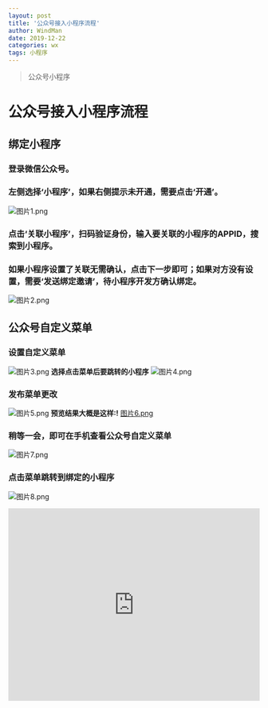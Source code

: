 ```yaml
---
layout: post
title: '公众号接入小程序流程'
author: WindMan
date: 2019-12-22
categories: wx
tags: 小程序 
---
```


> 公众号小程序

# 公众号接入小程序流程
## 绑定小程序
 ### 登录微信公众号。
 ### 左侧选择‘小程序’，如果右侧提示未开通，需要点击‘开通’。
![图片1.png](https://imgconvert.csdnimg.cn/aHR0cHM6Ly91cGxvYWQtaW1hZ2VzLmppYW5zaHUuaW8vdXBsb2FkX2ltYWdlcy8xOTYzMTA5LTdjNTFlMTgzYWQ4MmFjMzEucG5n?x-oss-process=image/format,png)
 ### 点击‘关联小程序’，扫码验证身份，输入要关联的小程序的APPID，搜索到小程序。
 ### 如果小程序设置了关联无需确认，点击下一步即可；如果对方没有设置，需要‘发送绑定邀请’，待小程序开发方确认绑定。
![图片2.png](https://imgconvert.csdnimg.cn/aHR0cHM6Ly91cGxvYWQtaW1hZ2VzLmppYW5zaHUuaW8vdXBsb2FkX2ltYWdlcy8xOTYzMTA5LWU4NjJhZjYxYWZhZDhhZTcucG5n?x-oss-process=image/format,png)


## 公众号自定义菜单
 ### 设置自定义菜单
![图片3.png](https://imgconvert.csdnimg.cn/aHR0cHM6Ly91cGxvYWQtaW1hZ2VzLmppYW5zaHUuaW8vdXBsb2FkX2ltYWdlcy8xOTYzMTA5LWUwODVjNmQ3YjViYjM3MjkucG5n?x-oss-process=image/format,png)
**选择点击菜单后要跳转的小程序**
![图片4.png](https://imgconvert.csdnimg.cn/aHR0cHM6Ly91cGxvYWQtaW1hZ2VzLmppYW5zaHUuaW8vdXBsb2FkX2ltYWdlcy8xOTYzMTA5LTZlODdlNDcwYjJkNDU1ODEucG5n?x-oss-process=image/format,png)
 ### 发布菜单更改
![图片5.png](https://imgconvert.csdnimg.cn/aHR0cHM6Ly91cGxvYWQtaW1hZ2VzLmppYW5zaHUuaW8vdXBsb2FkX2ltYWdlcy8xOTYzMTA5LTc4N2U1ZTkxYzdmZTJhZmMucG5n?x-oss-process=image/format,png)
**预览结果大概是这样:!**
[图片6.png](https://imgconvert.csdnimg.cn/aHR0cHM6Ly91cGxvYWQtaW1hZ2VzLmppYW5zaHUuaW8vdXBsb2FkX2ltYWdlcy8xOTYzMTA5LTIxNjk1Njg1NDZhZmNjZWEucG5n?x-oss-process=image/format,png)
 ### 稍等一会，即可在手机查看公众号自定义菜单
![图片7.png](https://imgconvert.csdnimg.cn/aHR0cHM6Ly91cGxvYWQtaW1hZ2VzLmppYW5zaHUuaW8vdXBsb2FkX2ltYWdlcy8xOTYzMTA5LWY0ZGYwYTMyMDg2Zjk4NjcucG5n?x-oss-process=image/format,png)
 ### 点击菜单跳转到绑定的小程序
![图片8.png](https://imgconvert.csdnimg.cn/aHR0cHM6Ly91cGxvYWQtaW1hZ2VzLmppYW5zaHUuaW8vdXBsb2FkX2ltYWdlcy8xOTYzMTA5LTg1OGY3MWY0MzQ5NjJiNTcucG5n?x-oss-process=image/format,png)


<iframe type="text/html" width="100%" height="385" src="http://www.youtube.com/embed/gfmjMWjn-Xg" frameborder="0"></iframe>